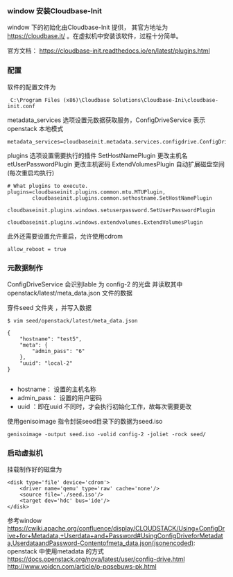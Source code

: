 ### window 安装Cloudbase-Init

window 下的初始化由Cloudbase-Init 提供， 其官方地址为 https://cloudbase.it/ 。在虚拟机中安装该软件，过程十分简单。

官方文档： https://cloudbase-init.readthedocs.io/en/latest/plugins.html

###  配置
 软件的配置文件为
```
 C:\Program Files (x86)\Cloudbase Solutions\Cloudbase-Ini\cloudbase-init.conf
```
metadata_services 选项设置元数据获取服务，ConfigDriveService 表示openstack 本地模式
```
metadata_services=cloudbaseinit.metadata.services.configdrive.ConfigDriveService,
```
plugins 选项设置需要执行的插件
SetHostNamePlugin 更改主机名
etUserPasswordPlugin 更改主机密码
ExtendVolumesPlugin 自动扩展磁盘空间(每次重启均执行)

```
# What plugins to execute.
plugins=cloudbaseinit.plugins.common.mtu.MTUPlugin,
        cloudbaseinit.plugins.common.sethostname.SetHostNamePlugin
        cloudbaseinit.plugins.windows.setuserpassword.SetUserPasswordPlugin
        cloudbaseinit.plugins.windows.extendvolumes.ExtendVolumesPlugin
```
此外还需要设置允许重启，允许使用cdrom
```
allow_reboot = true
```
###  元数据制作

ConfigDriveService 会识别lable 为 config-2 的光盘
并读取其中 openstack/latest/meta_data.json 文件的数据

穿件seed 文件夹 ，并写入数据
```
$ vim seed/openstack/latest/meta_data.json

{
    "hostname": "test5",
    "meta": {
        "admin_pass": "6"
    },
    "uuid": "local-2"
}


```
* hostname： 设置的主机名称
* admin_pass： 设置的用户密码
* uuid ：即在uuid 不同时，才会执行初始化工作，故每次需要更改


使用genisoimage 指令封装seed目录下的数据为seed.iso
```
genisoimage -output seed.iso -volid config-2 -joliet -rock seed/
```
###  启动虚拟机
挂载制作好的磁盘为
```
<disk type='file' device='cdrom'>
    <driver name='qemu' type='raw' cache='none'/>
    <source file='./seed.iso'/>
    <target dev='hdc' bus='ide'/>
</disk>
```
参考window
https://cwiki.apache.org/confluence/display/CLOUDSTACK/Using+ConfigDrive+for+Metadata,+Userdata+and+Password#UsingConfigDriveforMetadata,UserdataandPassword-Contentofmeta_data.json(jsonencoded):
openstack 中使用metadata 的方式
https://docs.openstack.org/nova/latest/user/config-drive.html
http://www.voidcn.com/article/p-pqsebuws-pk.html
